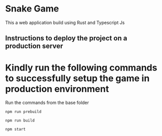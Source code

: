 # Snake Game 
  This a web application build using Rust and Typescript Js

## Instructions to deploy the project on a production server
# Kindly run the following commands to successfully setup the game in production environment

Run the commands from the base folder

```
npm run prebuild
```

```
npm run build
```

```
npm start
```